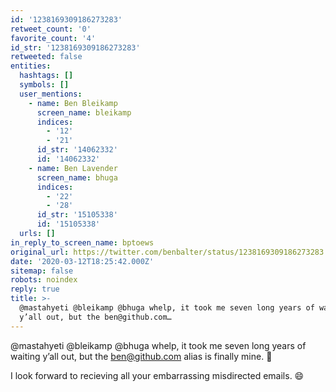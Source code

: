 ```yaml
---
id: '1238169309186273283'
retweet_count: '0'
favorite_count: '4'
id_str: '1238169309186273283'
retweeted: false
entities:
  hashtags: []
  symbols: []
  user_mentions:
    - name: Ben Bleikamp
      screen_name: bleikamp
      indices:
        - '12'
        - '21'
      id_str: '14062332'
      id: '14062332'
    - name: Ben Lavender
      screen_name: bhuga
      indices:
        - '22'
        - '28'
      id_str: '15105338'
      id: '15105338'
  urls: []
in_reply_to_screen_name: bptoews
original_url: https://twitter.com/benbalter/status/1238169309186273283
date: '2020-03-12T18:25:42.000Z'
sitemap: false
robots: noindex
reply: true
title: >-
  @mastahyeti @bleikamp @bhuga whelp, it took me seven long years of waiting
  y’all out, but the ben@github.com…
---
```


@mastahyeti @bleikamp @bhuga whelp, it took me seven long years of waiting y’all out, but the ben@github.com alias is finally mine. 🎉 

I look forward to recieving all your embarrassing misdirected emails. 😄